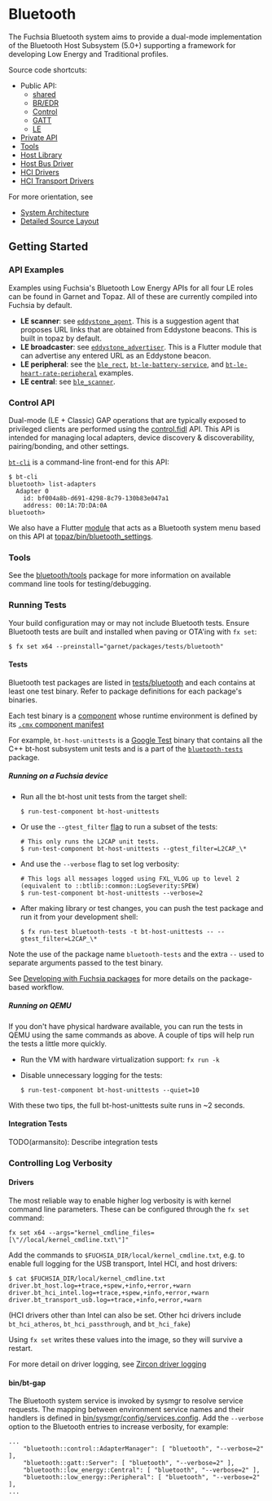 Bluetooth
=========

The Fuchsia Bluetooth system aims to provide a dual-mode implementation of the
Bluetooth Host Subsystem (5.0+) supporting a framework for developing Low Energy
and Traditional profiles.

Source code shortcuts:
- Public API:
  * [shared](/sdk/fidl/fuchsia.bluetooth)
  * [BR/EDR](/sdk/fidl/fuchsia.bluetooth.bredr)
  * [Control](/sdk/fidl/fuchsia.bluetooth.control)
  * [GATT](/sdk/fidl/fuchsia.bluetooth.gatt)
  * [LE](/sdk/fidl/fuchsia.bluetooth.le)
- [Private API](/sdk/fidl/fuchsia.bluetooth.host)
- [Tools](tools/)
- [Host Library](../../drivers/bluetooth/lib)
- [Host Bus Driver](../../drivers/bluetooth/host)
- [HCI Drivers](../../drivers/bluetooth/hci)
- [HCI Transport Drivers](https://fuchsia.googlesource.com/fuchsia/+/master/zircon/system/dev/bluetooth?autodive=0)

For more orientation, see
- [System Architecture](../../docs/bluetooth_architecture.md)
- [Detailed Source Layout](../../docs/bluetooth_source_layout.md)

## Getting Started

### API Examples

Examples using Fuchsia's Bluetooth Low Energy APIs for all four LE roles can be
found in Garnet and Topaz. All of these are currently compiled into Fuchsia by
default.

- __LE scanner__: see [`eddystone_agent`](https://fuchsia.googlesource.com/topaz/+/master/examples/eddystone_agent/).
This is a suggestion agent that proposes URL links that are obtained from
Eddystone beacons. This is built in topaz by default.
- __LE broadcaster__: see [`eddystone_advertiser`](https://fuchsia.googlesource.com/topaz/+/master/examples/bluetooth/eddystone_advertiser/).
This is a Flutter module that can advertise any entered URL as an Eddystone
beacon.
- __LE peripheral__: see the [`ble_rect`](https://fuchsia.googlesource.com/topaz/+/master/examples/bluetooth/ble_rect/),
[`bt-le-battery-service`](../../examples/bluetooth/bt-le-battery-service), and
[`bt-le-heart-rate-peripheral`](../../examples/bluetooth/bt-le-heart-rate-peripheral) examples.
- __LE central__: see [`ble_scanner`](https://fuchsia.googlesource.com/topaz/+/master/examples/bluetooth/ble_scanner/).

### Control API

Dual-mode (LE + Classic) GAP operations that are typically exposed to privileged
clients are performed using the [control.fidl](/sdk/fidl/fuchsia.bluetooth.control/control.fidl)
API. This API is intended for managing local adapters, device discovery & discoverability,
pairing/bonding, and other settings.

[`bt-cli`](tools/bt-cli) is a command-line front-end
for this API:

  ```
  $ bt-cli
  bluetooth> list-adapters
    Adapter 0
      id: bf004a8b-d691-4298-8c79-130b83e047a1
      address: 00:1A:7D:DA:0A
  bluetooth>
  ```

We also have a Flutter [module](https://fuchsia.googlesource.com/fuchsia/+/master/docs/glossary.md#module)
that acts as a Bluetooth system menu based on this API at
[topaz/bin/bluetooth\_settings](https://fuchsia.googlesource.com/topaz/+/master/bin/bluetooth_settings/).

### Tools

See the [bluetooth/tools](tools/) package for more information on
available command line tools for testing/debugging.

### Running Tests

Your build configuration may or may not include Bluetooth tests. Ensure
Bluetooth tests are built and installed when paving or OTA'ing with `fx set`:

  ```
  $ fx set x64 --preinstall="garnet/packages/tests/bluetooth"
  ```

#### Tests

Bluetooth test packages are listed in
[tests/bluetooth](../../packages/tests/bluetooth) and each contains at least one
test binary. Refer to package definitions for each package's binaries.

Each test binary is a [component](/docs/glossary.md#component)
whose runtime environment is defined by its [`.cmx` component manifest](/docs/the-book/package_metadata.md#Component-Manifest)

For example, `bt-host-unittests` is a [Google Test](https://github.com/google/googletest)
binary that contains all the C++ bt-host subsystem unit tests and is a part of
the [`bluetooth-tests`](tests/BUILD.gn) package.

##### Running on a Fuchsia device

* Run all the bt-host unit tests from the target shell:

  ```
  $ run-test-component bt-host-unittests
  ```

* Or use the `--gtest_filter`
[flag](https://github.com/google/googletest/blob/master/googletest/docs/advanced.md#running-a-subset-of-the-tests) to run a subset of the tests:

  ```
  # This only runs the L2CAP unit tests.
  $ run-test-component bt-host-unittests --gtest_filter=L2CAP_\*
  ```

* And use the `--verbose` flag to set log verbosity:

  ```
  # This logs all messages logged using FXL_VLOG up to level 2 (equivalent to ::btlib::common::LogSeverity:SPEW)
  $ run-test-component bt-host-unittests --verbose=2
  ```

* After making library or test changes, you can push the test package and run it
from your development shell:

  ```
  $ fx run-test bluetooth-tests -t bt-host-unittests -- --gtest_filter=L2CAP_\*
  ```

Note the use of the package name `bluetooth-tests` and the extra `--` used to
separate arguments passed to the test binary.

See [Developing with Fuchsia packages](/docs/development/workflows/package_update.md)
for more details on the package-based workflow.

##### Running on QEMU

If you don't have physical hardware available, you can run the tests in QEMU using the same commands as above. A couple of tips will help run the tests a little more quickly.

* Run the VM with hardware virtualization support: `fx run -k`
* Disable unnecessary logging for the tests:

  ```
  $ run-test-component bt-host-unittests --quiet=10
  ```

With these two tips, the full bt-host-unittests suite runs in ~2 seconds.

#### Integration Tests

TODO(armansito): Describe integration tests

### Controlling Log Verbosity

#### Drivers

The most reliable way to enable higher log verbosity is with kernel command line parameters. These can be configured through the `fx set` command:

  ```
  fx set x64 --args="kernel_cmdline_files=[\"//local/kernel_cmdline.txt\"]"
  ```

Add the commands to `$FUCHSIA_DIR/local/kernel_cmdline.txt`, e.g. to enable full logging for the USB transport, Intel HCI, and host drivers:

  ```
  $ cat $FUCHSIA_DIR/local/kernel_cmdline.txt
  driver.bt_host.log=+trace,+spew,+info,+error,+warn
  driver.bt_hci_intel.log=+trace,+spew,+info,+error,+warn
  driver.bt_transport_usb.log=+trace,+info,+error,+warn
  ```

(HCI drivers other than Intel can also be set. Other hci drivers include `bt_hci_atheros`, `bt_hci_passthrough`, and `bt_hci_fake`)

Using `fx set` writes these values into the image, so they will survive a restart.

For more detail on driver logging, see [Zircon driver logging](https://fuchsia.googlesource.com/fuchsia/+/master/zircon/docs/ddk/driver-development.md#logging)

#### bin/bt-gap

The Bluetooth system service is invoked by sysmgr to resolve service requests.
The mapping between environment service names and their handlers is defined in
[bin/sysmgr/config/services.config](../../bin/sysmgr/config/services.config).
Add the `--verbose` option to the Bluetooth entries to increase verbosity, for
example:

  ```
  ...
      "bluetooth::control::AdapterManager": [ "bluetooth", "--verbose=2" ],
      "bluetooth::gatt::Server": [ "bluetooth", "--verbose=2" ],
      "bluetooth::low_energy::Central": [ "bluetooth", "--verbose=2" ],
      "bluetooth::low_energy::Peripheral": [ "bluetooth", "--verbose=2" ],
  ...

  ```

